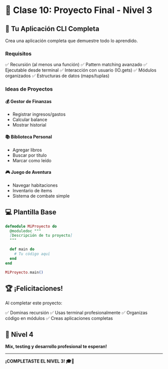 # 🌟 Clase 10: Proyecto Final - Nivel 3

## 🎯 Tu Aplicación CLI Completa

Crea una aplicación completa que demuestre todo lo aprendido.

### Requisitos

✅ Recursión (al menos una función)
✅ Pattern matching avanzado
✅ Ejecutable desde terminal
✅ Interacción con usuario (IO.gets)
✅ Módulos organizados
✅ Estructuras de datos (maps/tuplas)

### Ideas de Proyectos

#### 💰 Gestor de Finanzas
- Registrar ingresos/gastos
- Calcular balance
- Mostrar historial

#### 📚 Biblioteca Personal
- Agregar libros
- Buscar por título
- Marcar como leído

#### 🎮 Juego de Aventura
- Navegar habitaciones
- Inventario de items
- Sistema de combate simple

## 💻 Plantilla Base

```elixir
defmodule MiProyecto do
  @moduledoc """
  [Descripción de tu proyecto]
  """

  def main do
    # Tu código aquí
  end
end

MiProyecto.main()
```

## 🏆 ¡Felicitaciones!

Al completar este proyecto:

✅ Dominas recursión
✅ Usas terminal profesionalmente
✅ Organizas código en módulos
✅ Creas aplicaciones completas

## 🚀 Nivel 4

**Mix, testing y desarrollo profesional te esperan!**

---

**¡COMPLETASTE EL NIVEL 3! 🎓🚀**

